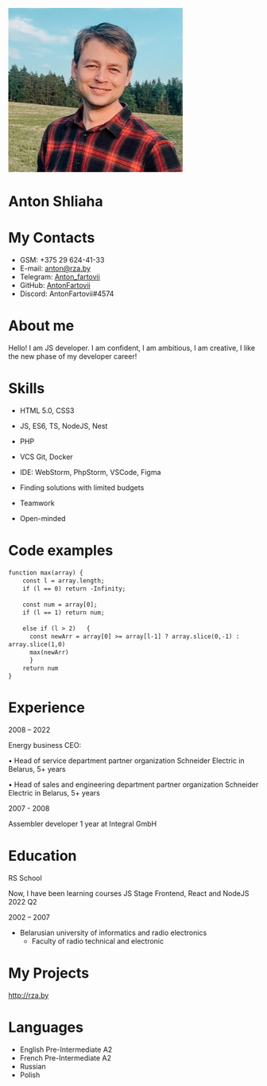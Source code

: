 ![img](assets/img/im2.jpg "Anton Shliaha")

# Anton Shliaha

# My Contacts
* GSM: +375 29 624-41-33
* E-mail: anton@rza.by
* Telegram: [Anton_fartovii](http://t.me/Anton_fartovii)
* GitHub: [AntonFartovii](https://github.com/AntonFartovii)
* Discord: AntonFartovii#4574

# About me
Hello! I am JS developer. I am confident, I am ambitious, I am creative, I like the new phase of my developer career!

# Skills 
* HTML 5.0, CSS3
* JS, ES6, TS, NodeJS, Nest
* PHP
* VCS Git, Docker
* IDE: WebStorm, PhpStorm, VSCode, Figma

*	Finding solutions with limited budgets
*	Teamwork
*	Open-minded

# Code examples
```
function max(array) {
    const l = array.length;
    if (l == 0) return -Infinity;
  
    const num = array[0];
    if (l == 1) return num;
    
    else if (l > 2)   {
      const newArr = array[0] >= array[l-1] ? array.slice(0,-1) : array.slice(1,0)
      max(newArr)
      }
    return num
}
```

# Experience

2008 – 2022
 
Energy business CEO:

•	Head of service department partner organization Schneider Electric in Belarus, 5+ years

•	Head of sales and engineering department partner organization Schneider Electric in Belarus, 5+ years

2007 - 2008

Assembler developer 1 year at Integral GmbH

# Education
RS School

Now, I have been learning courses JS Stage Frontend, React and NodeJS 2022 Q2

2002 – 2007

* Belarusian university of informatics and radio electronics 
    + Faculty of radio technical and electronic 

# My Projects

http://rza.by

# Languages
* English Pre-Intermediate A2
* French Pre-Intermediate A2
* Russian 
* Polish
